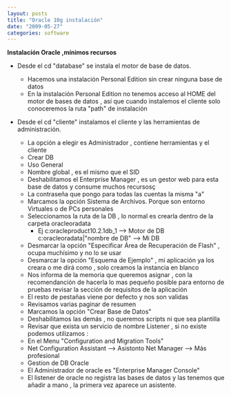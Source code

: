 ```yaml
---
layout: posts
title: "Oracle 10g instalación"
date: "2009-05-27"
categories: software
---
```


**Instalación Oracle ,mínimos recursos**

- Desde el cd "database" se instala el motor de base de datos.
    - Hacemos una instalación Personal Edition sin crear ninguna base de datos
    - En la instalación Personal Edition no tenemos acceso al HOME del motor de bases de datos , así que cuando instalemos el cliente solo conoceremos la ruta "path" de instalación

- Desde el cd "cliente" instalamos el cliente y las herramientas de administración.
    - La opción a elegir es Administrador , contiene herramientas y el cliente
    - Crear DB
    - Uso General
    - Nombre global , es el mismo que el SID
    - Deshabilitamos el Enterprise Manager , es un gestor web para esta base de datos y consume muchos recursosç
    - La contraseña que pongo para todas las cuentas la misma "a"
    - Marcamos la opción Sistema de Archivos. Porque son entorno Virtuales o de PCs personales
    - Seleccionamos la ruta de la DB , lo normal es crearla dentro de la carpeta oracleoradata
        - Ej c:oracleproduct10.2.1db\_1 --> Motor de DB c:oracleoradata|"nombre de DB" --> Mi DB
    - Desmarcar la opción "Especificar Área de Recuperación de Flash" , ocupa muchísimo y no lo se usar
    - Desmarcar la opción "Esquema de Ejemplo" , mi aplicación ya los creara o me dirá como , solo creamos la instancia en blanco
    - Nos informa de la memoria que queremos asignar , con la recomendanción de hacerla lo mas pequeño posible para entorno de pruebas revisar la sección de requisitos de la aplicación
    - El resto de pestañas viene por defecto y nos son validas
    - Revisamos varias paginar de resumen
    - Marcamos la opción "Crear Base de Datos"
    - Deshabilitamos las demás , no queremos scripts ni que sea plantilla
    - Revisar que exista un servicio de nombre Listener , si no existe podemos utilizamos :
    - En el Menu "Configuration and Migration Tools"
    - Net Configuration Assistant --> Asistonto Net Manager --> Más profesional
    - Gestion de DB Oracle
    - El Administrador de oracle es "Enterprise Manager Console"
    - El listener de oracle no registra las bases de datos y las tenemos que añadir a mano , la primera vez aparece un asistente.
